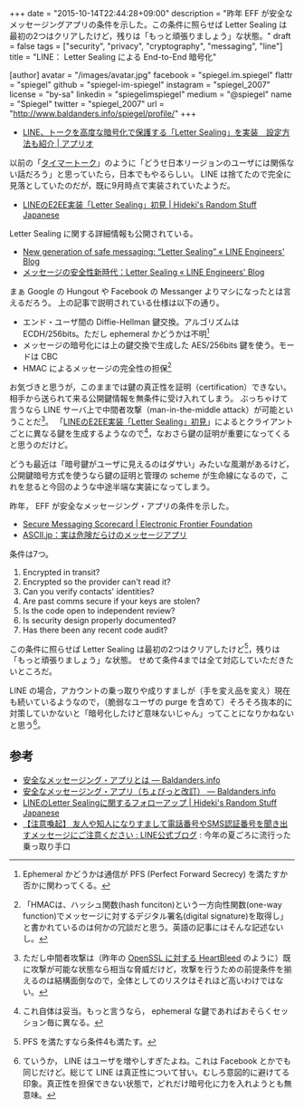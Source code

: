 +++
date = "2015-10-14T22:44:28+09:00"
description = "昨年 EFF が安全なメッセージングアプリの条件を示した。この条件に照らせば Letter Sealing は最初の2つはクリアしたけど，残りは「もっと頑張りましょう」な状態。"
draft = false
tags = ["security", "privacy", "cryptography", "messaging", "line"]
title = "LINE： Letter Sealing による End-to-End 暗号化"

[author]
  avatar = "/images/avatar.jpg"
  facebook = "spiegel.im.spiegel"
  flattr = "spiegel"
  github = "spiegel-im-spiegel"
  instagram = "spiegel_2007"
  license = "by-sa"
  linkedin = "spiegelimspiegel"
  medium = "@spiegel"
  name = "Spiegel"
  twitter = "spiegel_2007"
  url = "http://www.baldanders.info/spiegel/profile/"
+++

- [LINE、トークを高度な暗号化で保護する「Letter Sealing」を実装　設定方法も紹介 | アプリオ](http://appllio.com/how-to-set-line-letter-sealing)

以前の「[タイマートーク](http://ja.hideki.hclippr.com/2014/08/01/line%E3%81%AE%E3%82%BF%E3%82%A4%E3%83%9E%E3%83%BC%E3%83%88%E3%83%BC%E3%82%AF%E3%81%A7%E6%80%9D%E3%81%86%E3%81%93%E3%81%A8/)」のように「どうせ日本リージョンのユーザには関係ない話だろう」と思っていたら，日本でもやるらしい。
LINE は捨てたので完全に見落としていたのだが，既に9月時点で実装されていたようだ。

- [LINEのE2EE実装「Letter Sealing」初見 | Hideki's Random Stuff Japanese](http://ja.hideki.hclippr.com/2015/09/01/line%E3%81%AEe2ee%E5%AE%9F%E8%A3%85%E3%80%8Cletter-sealing%E3%80%8D%E5%88%9D%E8%A6%8B/)

Letter Sealing に関する詳細情報も公開されている。

- [New generation of safe messaging: “Letter Sealing” « LINE Engineers' Blog](http://developers.linecorp.com/blog/?p=3679)
- [メッセージの安全性新時代：Letter Sealing « LINE Engineers' Blog](http://developers.linecorp.com/blog/ja/?p=3591)

まぁ Google の Hungout や Facebook の Messanger よりマシになったとは言えるだろう。
上の記事で説明されている仕様は以下の通り。

- エンド・ユーザ間の Diffie-Hellman 鍵交換。アルゴリズムは ECDH/256bits。ただし ephemeral かどうかは不明[^0]
- メッセージの暗号化には上の鍵交換で生成した AES/256bits 鍵を使う。モードは CBC
- HMAC によるメッセージの完全性の担保[^1]

[^0]: Ephemeral かどうかは通信が PFS (Perfect Forward Secrecy) を満たすか否かに関わってくる。
[^1]: 「HMACは、ハッシュ関数(hash funciton)という一方向性関数(one-way function)でメッセージに対するデジタル署名(digital signature)を取得し」と書かれているのは何かの冗談だと思う。英語の記事にはそんな記述ないし。

お気づきと思うが，このままでは鍵の真正性を証明（certification）できない。
相手から送られて来る公開鍵情報を無条件に受け入れてしまう。
ぶっちゃけて言うなら LINE サーバ上で中間者攻撃（man-in-the-middle attack）が可能ということだ[^a]。
「[LINEのE2EE実装「Letter Sealing」初見](http://ja.hideki.hclippr.com/2015/09/01/line%E3%81%AEe2ee%E5%AE%9F%E8%A3%85%E3%80%8Cletter-sealing%E3%80%8D%E5%88%9D%E8%A6%8B/)」によるとクライアントごとに異なる鍵を生成するようなので[^b]，なおさら鍵の証明が重要になってくると思うのだけど。

[^a]: ただし中間者攻撃は（昨年の [OpenSSL に対する HeartBleed](http://www.baldanders.info/spiegel/log2/000682.shtml) のように）既に攻撃が可能な状態なら相当な脅威だけど，攻撃を行うための前提条件を揃えるのは結構面倒なので，全体としてのリスクはそれほど高いわけではない。
[^b]: これ自体は妥当。もっと言うなら， ephemeral な鍵であればおそらくセッション毎に異なる。

どうも最近は「暗号鍵がユーザに見えるのはダサい」みたいな風潮があるけど，公開鍵暗号方式を使うなら鍵の証明と管理の scheme が生命線になるので，これを怠ると今回のような中途半端な実装になってしまう。

昨年， EFF が安全なメッセージング・アプリの条件を示した。

- [Secure Messaging Scorecard | Electronic Frontier Foundation](https://www.eff.org/secure-messaging-scorecard)
- [ASCII.jp：実は危険だらけのメッセージアプリ](http://ascii.jp/elem/000/000/958/958626/)

条件は7つ。

1. Encrypted in transit?
2. Encrypted so the provider can't read it?
3. Can you verify contacts' identities?
4. Are past comms secure if your keys are stolen?
5. Is the code open to independent review?
6. Is security design properly documented?
7. Has there been any recent code audit?

この条件に照らせば Letter Sealing は最初の2つはクリアしたけど[^c]，残りは「もっと頑張りましょう」な状態。
せめて条件4までは全て対応していただきたいところだ。

LINE の場合，アカウントの乗っ取りや成りすましが（手を変え品を変え）現在も続いているようなので，（脆弱なユーザの purge を含めて）そろそろ抜本的に対策していかないと「暗号化したけど意味ないじゃん」ってことになりかねないと思う[^d]。

[^c]: PFS を満たすなら条件4も満たす。
[^d]: ていうか， LINE はユーザを増やしすぎたよね。これは Facebook とかでも同じだけど。総じて LINE は真正性について甘い。むしろ意図的に避けてる印象。真正性を担保できない状態で，どれだけ暗号化に力を入れようとも無意味。

## 参考

- [安全なメッセージング・アプリとは — Baldanders.info](http://www.baldanders.info/spiegel/log2/000782.shtml)
- [安全なメッセージング・アプリ（ちょびっと改訂） — Baldanders.info](http://www.baldanders.info/spiegel/log2/000800.shtml)
- [LINEのLetter Sealingに関するフォローアップ | Hideki's Random Stuff Japanese](http://ja.hideki.hclippr.com/2015/10/14/line%E3%81%AEletter-sealing%E3%81%AB%E9%96%A2%E3%81%99%E3%82%8B%E3%83%95%E3%82%A9%E3%83%AD%E3%83%BC%E3%82%A2%E3%83%83%E3%83%97/)
- [【注意喚起】 友人や知人になりすまして電話番号やSMS認証番号を聞き出すメッセージにご注意ください : LINE公式ブログ](http://official-blog.line.me/ja/archives/39021529.html) : 今年の夏ごろに流行った乗っ取り手口
